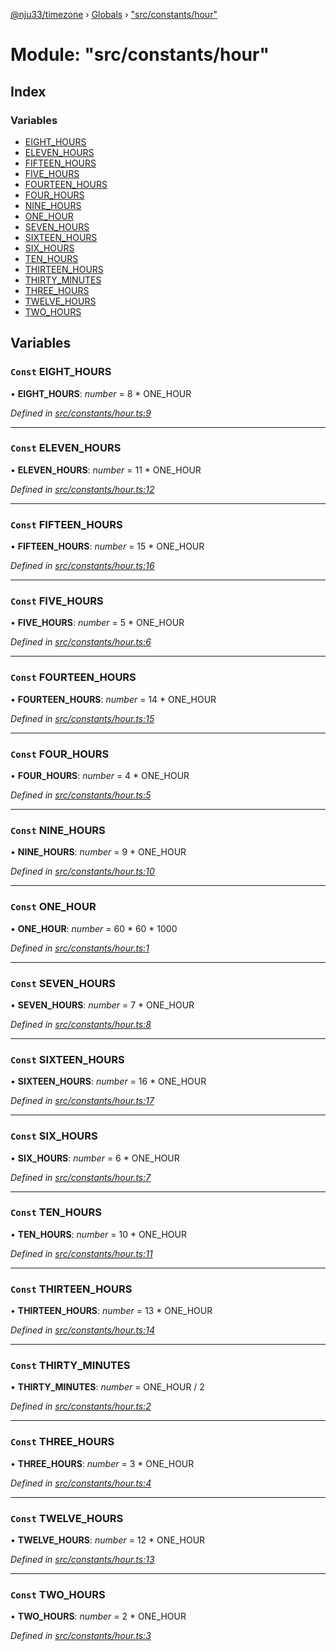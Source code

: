 [@nju33/timezone](../README.md) › [Globals](../globals.md) › ["src/constants/hour"](_src_constants_hour_.md)

# Module: "src/constants/hour"

## Index

### Variables

* [EIGHT_HOURS](_src_constants_hour_.md#const-eight_hours)
* [ELEVEN_HOURS](_src_constants_hour_.md#const-eleven_hours)
* [FIFTEEN_HOURS](_src_constants_hour_.md#const-fifteen_hours)
* [FIVE_HOURS](_src_constants_hour_.md#const-five_hours)
* [FOURTEEN_HOURS](_src_constants_hour_.md#const-fourteen_hours)
* [FOUR_HOURS](_src_constants_hour_.md#const-four_hours)
* [NINE_HOURS](_src_constants_hour_.md#const-nine_hours)
* [ONE_HOUR](_src_constants_hour_.md#const-one_hour)
* [SEVEN_HOURS](_src_constants_hour_.md#const-seven_hours)
* [SIXTEEN_HOURS](_src_constants_hour_.md#const-sixteen_hours)
* [SIX_HOURS](_src_constants_hour_.md#const-six_hours)
* [TEN_HOURS](_src_constants_hour_.md#const-ten_hours)
* [THIRTEEN_HOURS](_src_constants_hour_.md#const-thirteen_hours)
* [THIRTY_MINUTES](_src_constants_hour_.md#const-thirty_minutes)
* [THREE_HOURS](_src_constants_hour_.md#const-three_hours)
* [TWELVE_HOURS](_src_constants_hour_.md#const-twelve_hours)
* [TWO_HOURS](_src_constants_hour_.md#const-two_hours)

## Variables

### `Const` EIGHT_HOURS

• **EIGHT_HOURS**: *number* = 8 * ONE_HOUR

*Defined in [src/constants/hour.ts:9](https://github.com/nju33/timezone/blob/f7057aa/src/constants/hour.ts#L9)*

___

### `Const` ELEVEN_HOURS

• **ELEVEN_HOURS**: *number* = 11 * ONE_HOUR

*Defined in [src/constants/hour.ts:12](https://github.com/nju33/timezone/blob/f7057aa/src/constants/hour.ts#L12)*

___

### `Const` FIFTEEN_HOURS

• **FIFTEEN_HOURS**: *number* = 15 * ONE_HOUR

*Defined in [src/constants/hour.ts:16](https://github.com/nju33/timezone/blob/f7057aa/src/constants/hour.ts#L16)*

___

### `Const` FIVE_HOURS

• **FIVE_HOURS**: *number* = 5 * ONE_HOUR

*Defined in [src/constants/hour.ts:6](https://github.com/nju33/timezone/blob/f7057aa/src/constants/hour.ts#L6)*

___

### `Const` FOURTEEN_HOURS

• **FOURTEEN_HOURS**: *number* = 14 * ONE_HOUR

*Defined in [src/constants/hour.ts:15](https://github.com/nju33/timezone/blob/f7057aa/src/constants/hour.ts#L15)*

___

### `Const` FOUR_HOURS

• **FOUR_HOURS**: *number* = 4 * ONE_HOUR

*Defined in [src/constants/hour.ts:5](https://github.com/nju33/timezone/blob/f7057aa/src/constants/hour.ts#L5)*

___

### `Const` NINE_HOURS

• **NINE_HOURS**: *number* = 9 * ONE_HOUR

*Defined in [src/constants/hour.ts:10](https://github.com/nju33/timezone/blob/f7057aa/src/constants/hour.ts#L10)*

___

### `Const` ONE_HOUR

• **ONE_HOUR**: *number* = 60 * 60 * 1000

*Defined in [src/constants/hour.ts:1](https://github.com/nju33/timezone/blob/f7057aa/src/constants/hour.ts#L1)*

___

### `Const` SEVEN_HOURS

• **SEVEN_HOURS**: *number* = 7 * ONE_HOUR

*Defined in [src/constants/hour.ts:8](https://github.com/nju33/timezone/blob/f7057aa/src/constants/hour.ts#L8)*

___

### `Const` SIXTEEN_HOURS

• **SIXTEEN_HOURS**: *number* = 16 * ONE_HOUR

*Defined in [src/constants/hour.ts:17](https://github.com/nju33/timezone/blob/f7057aa/src/constants/hour.ts#L17)*

___

### `Const` SIX_HOURS

• **SIX_HOURS**: *number* = 6 * ONE_HOUR

*Defined in [src/constants/hour.ts:7](https://github.com/nju33/timezone/blob/f7057aa/src/constants/hour.ts#L7)*

___

### `Const` TEN_HOURS

• **TEN_HOURS**: *number* = 10 * ONE_HOUR

*Defined in [src/constants/hour.ts:11](https://github.com/nju33/timezone/blob/f7057aa/src/constants/hour.ts#L11)*

___

### `Const` THIRTEEN_HOURS

• **THIRTEEN_HOURS**: *number* = 13 * ONE_HOUR

*Defined in [src/constants/hour.ts:14](https://github.com/nju33/timezone/blob/f7057aa/src/constants/hour.ts#L14)*

___

### `Const` THIRTY_MINUTES

• **THIRTY_MINUTES**: *number* = ONE_HOUR / 2

*Defined in [src/constants/hour.ts:2](https://github.com/nju33/timezone/blob/f7057aa/src/constants/hour.ts#L2)*

___

### `Const` THREE_HOURS

• **THREE_HOURS**: *number* = 3 * ONE_HOUR

*Defined in [src/constants/hour.ts:4](https://github.com/nju33/timezone/blob/f7057aa/src/constants/hour.ts#L4)*

___

### `Const` TWELVE_HOURS

• **TWELVE_HOURS**: *number* = 12 * ONE_HOUR

*Defined in [src/constants/hour.ts:13](https://github.com/nju33/timezone/blob/f7057aa/src/constants/hour.ts#L13)*

___

### `Const` TWO_HOURS

• **TWO_HOURS**: *number* = 2 * ONE_HOUR

*Defined in [src/constants/hour.ts:3](https://github.com/nju33/timezone/blob/f7057aa/src/constants/hour.ts#L3)*
